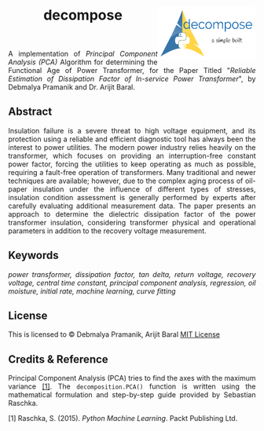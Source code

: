 <h1 align = "center">
	decompose<img src = "./assets/LogoMakr-6pNJd4.png" height = "108" width = "200" align = "right" /><br>
	<a href = "https://www.linkedin.com/in/dpramanik/"><img height="16" width="16" src="https://unpkg.com/simple-icons@v3/icons/linkedin.svg"/></a>
	<a href = "https://github.com/ZenithClown"><img height="16" width="16" src="https://unpkg.com/simple-icons@v3/icons/github.svg"/></a>
	<a href = "https://gitlab.com/ZenithClown/"><img height="16" width="16" src="https://unpkg.com/simple-icons@v3/icons/gitlab.svg"/></a>
	<a href = "https://www.researchgate.net/profile/Debmalya_Pramanik2"><img height="16" width="16" src="https://unpkg.com/simple-icons@v3/icons/researchgate.svg"/></a>
	<a href = "https://www.kaggle.com/dPramanik/"><img height="16" width="16" src="https://unpkg.com/simple-icons@v3/icons/kaggle.svg"/></a>
	<a href = "https://app.pluralsight.com/profile/Debmalya-Pramanik/"><img height="16" width="16" src="https://unpkg.com/simple-icons@v3/icons/pluralsight.svg"/></a>
	<a href = "https://stackoverflow.com/users/6623589/"><img height="16" width="16" src="https://unpkg.com/simple-icons@v3/icons/stackoverflow.svg"/></a>
</h1>

<p align = "justify">A implementation of <i>Principal Component Analysis (PCA)</i> Algorithm for determining the Functional Age of Power Transformer, for the Paper Titled "<i>Reliable Estimation of Dissipation Factor of In-service Power Transformer</i>", by Debmalya Pramanik and Dr. Arijit Baral.</p>

## Abstract

<p align = "justify">Insulation failure is a severe threat to high voltage equipment, and its protection using a reliable and efficient diagnostic tool has always been the interest to power utilities. The modern power industry relies heavily on the transformer, which focuses on providing an interruption-free constant power factor, forcing the utilities to keep operating as much as possible, requiring a fault-free operation of transformers. Many traditional and newer techniques are available; however, due to the complex aging process of oil-paper insulation under the influence of different types of stresses, insulation condition assessment is generally performed by experts after carefully evaluating additional measurement data. The paper presents an approach to determine the dielectric dissipation factor of the power transformer insulation, considering transformer physical and operational parameters in addition to the recovery voltage measurement.</p>

## Keywords

<p align = "justify"><i>power transformer, dissipation factor, tan delta, return voltage, recovery voltage, central time constant, principal component analysis, regression, oil moisture, initial rate, machine learning, curve fitting</i></p>

## License

This is licensed to &copy; Debmalya Pramanik, Arijit Baral [MIT License](LICENSE)

## Credits & Reference

<p align = "justify">Principal Component Analysis (PCA) tries to find the axes with the maximum variance <a href = "https://sebastianraschka.com/Articles/2014_pca_step_by_step.html">[1]</a>. The <code>decomposition.PCA()</code> function is written using the mathematical formulation and step-by-step guide provided by Sebastian Raschka.

[1] Raschka, S. (2015). _Python Machine Learning_. Packt Publishing Ltd.
